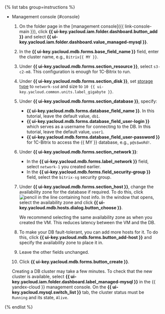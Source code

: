 {% list tabs group=instructions %}

- Management console {#console}

   1. On the folder page in the [management console]({{ link-console-main }}), click **{{ ui-key.yacloud.iam.folder.dashboard.button_add }}** and select **{{ ui-key.yacloud.iam.folder.dashboard.value_managed-mysql }}**.
   1. In the **{{ ui-key.yacloud.mdb.forms.base_field_name }}** field, enter the cluster name, e.g., `Bitrix{{ MY }}`.
   1. Under **{{ ui-key.yacloud.mdb.forms.section_resource }}**, select `s3-c2-m8`. This configuration is enough for 1C-Bitrix to run.
   1. Under **{{ ui-key.yacloud.mdb.forms.section_disk }}**, set [storage type](../../managed-mysql/concepts/storage.md) to `network-ssd` and size to `10 {{ ui-key.yacloud.common.units.label_gigabyte }}`.
   1. Under **{{ ui-key.yacloud.mdb.forms.section_database }}**, specify:
      * **{{ ui-key.yacloud.mdb.forms.database_field_name }}**​. In this tutorial, leave the default value, `db1`.
      * **{{ ui-key.yacloud.mdb.forms.database_field_user-login }}** which serves as a username for connecting to the DB. In this tutorial, leave the default value, `user1`.
      * **{{ ui-key.yacloud.mdb.forms.database_field_user-password }}** for 1C-Bitrix to access the {{ MY }} database, e.g., `p@s$woRd!`.
   1. Under **{{ ui-key.yacloud.mdb.forms.section_network }}**:
      * In the **{{ ui-key.yacloud.mdb.forms.label_network }}** field, select `network-1` you created earlier.
      * In the **{{ ui-key.yacloud.mdb.forms.field_security-group }}** field, select the `bitrix-sg` security group.
   1. Under **{{ ui-key.yacloud.mdb.forms.section_host }}**, change the availability zone for the database if required. To do this, click ![pencil](../../_assets/console-icons/pencil.svg) in the line containing host info. In the window that opens, select the availability zone and click **{{ ui-key.yacloud.mdb.hosts.dialog.button_choose }}**.

      We recommend selecting the same availability zone as when you created the VM. This reduces latency between the VM and the DB.

   1. To make your DB fault-tolerant, you can add more hosts for it. To do this, click **{{ ui-key.yacloud.mdb.forms.button_add-host }}** and specify the availability zone to place it in.
   1. Leave the other fields unchanged.
   1. Click **{{ ui-key.yacloud.mdb.forms.button_create }}**.

   Creating a DB cluster may take a few minutes. To check that the new cluster is available, select **{{ ui-key.yacloud.iam.folder.dashboard.label_managed-mysql }}** in the {{ yandex-cloud }} management console. On the **{{ ui-key.yacloud.mysql.switch_list }}** tab, the cluster status must be `Running` and its state, `Alive`.

{% endlist %}